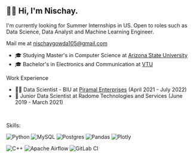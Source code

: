 
## 👋🏻  Hi, I'm Nischay.

I'm currently looking for Summer Internships in US. Open to roles such as Data Science, Data Analyst and Machine Learning Engineer.

Mail me at nischaygowda105@gmail.com

- 🎓 Studying Master's in Computer Science at [Arizona State University](https://asu.edu)
- 🎓 Bachelor's in Electronics and Communication at [VTU](https://vtu.ac.in/)

Work Experience
- 👨‍💻 Data Scientist - BIU at [Piramal Enterprises](https://www.piramalfinance.com/) (April 2021 - July 2022)
- 👨‍ Junior Data Scientist at Radome Technologies and Services (June 2019 - March 2021)

<br/>

Skills:

![Python](https://img.shields.io/badge/python-3670A0?style=for-the-badge&logo=python&logoColor=ffdd54)
![MySQL](https://img.shields.io/badge/mysql-%2300f.svg?style=for-the-badge&logo=mysql&logoColor=white)
![Postgres](https://img.shields.io/badge/postgres-%23316192.svg?style=for-the-badge&logo=postgresql&logoColor=white)
![Pandas](https://img.shields.io/badge/pandas-%23150458.svg?style=for-the-badge&logo=pandas&logoColor=white)
![Plotly](https://img.shields.io/badge/Plotly-%233F4F75.svg?style=for-the-badge&logo=plotly&logoColor=white)
<!-- ![TensorFlow](https://img.shields.io/badge/TensorFlow-%23FF6F00.svg?style=for-the-badge&logo=TensorFlow&logoColor=white) -->

![C++](https://img.shields.io/badge/c++-%2300599C.svg?style=for-the-badge&logo=c%2B%2B&logoColor=white)
![Apache Airflow](https://img.shields.io/badge/Apache%20Airflow-017CEE?style=for-the-badge&logo=Apache%20Airflow&logoColor=white)
![GitLab CI](https://img.shields.io/badge/gitlab%20ci-%23181717.svg?style=for-the-badge&logo=gitlab&logoColor=white)

